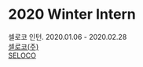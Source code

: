 # 2020 Winter Intern
셀로코 인턴. 2020.01.06 - 2020.02.28     
[셀로코(주)](https://selocoinc.wixsite.com/seloco)    
[SELOCO](http://www.seloco.com/USN-IoT/iSafes.asp)    
